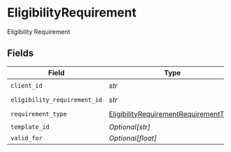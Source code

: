 # EligibilityRequirement

Eligibility Requirement


## Fields

| Field                                                                                                 | Type                                                                                                  | Required                                                                                              | Description                                                                                           |
| ----------------------------------------------------------------------------------------------------- | ----------------------------------------------------------------------------------------------------- | ----------------------------------------------------------------------------------------------------- | ----------------------------------------------------------------------------------------------------- |
| `client_id`                                                                                           | *str*                                                                                                 | :heavy_check_mark:                                                                                    | N/A                                                                                                   |
| `eligibility_requirement_id`                                                                          | *str*                                                                                                 | :heavy_check_mark:                                                                                    | N/A                                                                                                   |
| `requirement_type`                                                                                    | [EligibilityRequirementRequirementType](../../models/shared/eligibilityrequirementrequirementtype.md) | :heavy_check_mark:                                                                                    | N/A                                                                                                   |
| `template_id`                                                                                         | *Optional[str]*                                                                                       | :heavy_minus_sign:                                                                                    | N/A                                                                                                   |
| `valid_for`                                                                                           | *Optional[float]*                                                                                     | :heavy_minus_sign:                                                                                    | N/A                                                                                                   |
